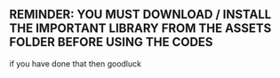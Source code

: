 ## REMINDER: YOU MUST DOWNLOAD / INSTALL THE IMPORTANT LIBRARY FROM THE ASSETS FOLDER BEFORE USING THE CODES 

if you have done that then goodluck

